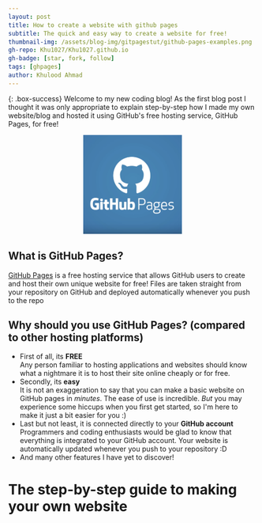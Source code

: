 ```yaml
---
layout: post
title: How to create a website with github pages
subtitle: The quick and easy way to create a website for free!
thumbnail-img: /assets/blog-img/gitpagestut/github-pages-examples.png
gh-repo: Khu1027/Khu1027.github.io
gh-badge: [star, fork, follow]
tags: [ghpages]
author: Khulood Ahmad
---
```


{: .box-success}
Welcome to my new coding blog! 
As the first blog post I thought it was only appropriate to explain step-by-step how I made my own website/blog and hosted it using GitHub's free hosting service, GitHub Pages, for free!

<!-- ![GitHub Pages Logo](/assets/blog-img/gitpagestut/github-pages-examples.png) -->
<div style="text-align: center;">
    <img src="/assets/blog-img/gitpagestut/github-pages-examples.png" alt="GitHub Pages Logo" width="200"/>
</div>

## What is GitHub Pages?

[GitHub Pages](https://pages.github.com/) is a free hosting service that allows GitHub users to create and host their own unique website for free! Files are taken straight from your repository on GitHub and deployed automatically whenever you push to the repo

## Why should you use GitHub Pages? (compared to other hosting platforms)

- First of all, its **FREE** <br/>
    Any person familiar to hosting applications and websites should know what a nightmare it is to host their site online cheaply or for free. 
- Secondly, its **easy** <br/>
    It is not an exaggeration to say that you can make a basic website on GitHub pages in _minutes_. The ease of use is incredible. _But_ you may experience some hiccups when you first get started, so I'm here to make it just a bit easier for you :)
- Last but not least, it is connected directly to your **GitHub account** <br/>
    Programmers and coding enthusiasts would be glad to know that everything is integrated to your GitHub account. Your website is automatically updated whenever you push to your repository :D
- And many other features I have yet to discover!

# The step-by-step guide to making your own website
